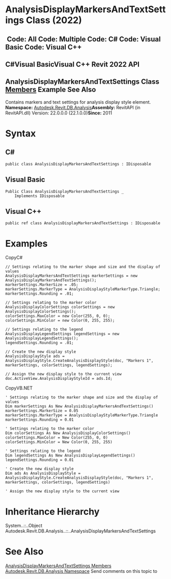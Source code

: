 # AnalysisDisplayMarkersAndTextSettings Class (2022)

﻿
 Code: All Code: Multiple Code: C# Code: Visual Basic Code: Visual C++   
---  
C#Visual BasicVisual C++
Revit 2022 API  
---  
AnalysisDisplayMarkersAndTextSettings Class  
[Members](c1df8768-13a5-0b65-eb24-b49b671a88ca.md "AnalysisDisplayMarkersAndTextSettings Members") Example See Also  
---  
Contains markers and text settings for analysis display style element. 
**Namespace:** [Autodesk.Revit.DB.Analysis](958e2e12-587d-f188-5d7b-f13d7dbfdf48.md "Autodesk.Revit.DB.Analysis Namespace")**Assembly:** RevitAPI (in RevitAPI.dll) Version: 22.0.0.0 (22.1.0.0)**Since:** 2011 
# Syntax
C#  
---  
```text
public class AnalysisDisplayMarkersAndTextSettings : IDisposable
```
  
Visual Basic  
---  
```text
Public Class AnalysisDisplayMarkersAndTextSettings _
	Implements IDisposable
```
  
Visual C++  
---  
```text
public ref class AnalysisDisplayMarkersAndTextSettings : IDisposable
```
  
# Examples
CopyC#
```text
// Settings relating to the marker shape and size and the display of values
AnalysisDisplayMarkersAndTextSettings markerSettings = new AnalysisDisplayMarkersAndTextSettings();
markerSettings.MarkerSize = .05;
markerSettings.MarkerType = AnalysisDisplayStyleMarkerType.Triangle;
markerSettings.Rounding = .01;

// Settings relating to the marker color
AnalysisDisplayColorSettings colorSettings = new AnalysisDisplayColorSettings();
colorSettings.MaxColor = new Color(255, 0, 0);
colorSettings.MinColor = new Color(0, 255, 255);

// Settings relating to the legend
AnalysisDisplayLegendSettings legendSettings = new AnalysisDisplayLegendSettings();
legendSettings.Rounding = .01;

// Create the new display style
AnalysisDisplayStyle ads = AnalysisDisplayStyle.CreateAnalysisDisplayStyle(doc, "Markers 1", markerSettings, colorSettings, legendSettings);

// Assign the new display style to the current view
doc.ActiveView.AnalysisDisplayStyleId = ads.Id;
```

CopyVB.NET
```text
' Settings relating to the marker shape and size and the display of values
Dim markerSettings As New AnalysisDisplayMarkersAndTextSettings()
markerSettings.MarkerSize = 0.05
markerSettings.MarkerType = AnalysisDisplayStyleMarkerType.Triangle
markerSettings.Rounding = 0.01

' Settings relating to the marker color
Dim colorSettings As New AnalysisDisplayColorSettings()
colorSettings.MaxColor = New Color(255, 0, 0)
colorSettings.MinColor = New Color(0, 255, 255)

' Settings relating to the legend
Dim legendSettings As New AnalysisDisplayLegendSettings()
legendSettings.Rounding = 0.01

' Create the new display style
Dim ads As AnalysisDisplayStyle = AnalysisDisplayStyle.CreateAnalysisDisplayStyle(doc, "Markers 1", markerSettings, colorSettings, legendSettings)

' Assign the new display style to the current view
```

# Inheritance Hierarchy
System..::..Object Autodesk.Revit.DB.Analysis..::..AnalysisDisplayMarkersAndTextSettings
# See Also
[AnalysisDisplayMarkersAndTextSettings Members](c1df8768-13a5-0b65-eb24-b49b671a88ca.md "AnalysisDisplayMarkersAndTextSettings Members")
[Autodesk.Revit.DB.Analysis Namespace](958e2e12-587d-f188-5d7b-f13d7dbfdf48.md "Autodesk.Revit.DB.Analysis Namespace")
Send comments on this topic to 